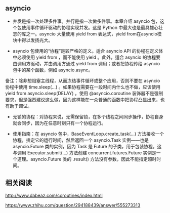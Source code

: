 ## asyncio

* 并发是指一次处理多件事。并行是指一次做多件事。本章介绍 asyncio 包，这个包使用事件循环驱动的协程实现并发。这是 Python 中最大也是最具雄心壮志的库之一。asyncio 大量使用 yield from 表达式，yield from在asyncio模块中得以发扬光大。


* asyncio 包使用的“协程”是较严格的定义。适合 asyncio API 的协程在定义体中必须使用 yield from ，而不能使用 yield 。此外，适合 asyncio 的协程要由调用方驱动，并由调用方通过 yield from 调用；或者把协程传给 asyncio 包中的某个函数，例如 asyncio.async。


备注：除非想阻塞主线程，从而冻结事件循环或整个应用，否则不要在 asyncio 协程中使用 time.sleep(...) 。如果协程需要在一段时间内什么也不做，应该使用 yield from asyncio.sleep(DELAY) 。使用 @asyncio.coroutine 装饰器不是强制要求，但是强烈建议这么做，因为这样能在一众普通的函数中把协程凸显出来，也有助于调试。

* 无锁的协程：对协程来说，无需保留锁，在多个线程之间同步操作，协程自身就会同步，因为在任意时刻只有一个协程运行。

* 使用指南：在 asyncio 包中，BaseEventLoop.create_task(...) 方法接收一个协程，排定它的运行时间，然后返回一个 asyncio.Task 实例——也是 asyncio.Future 类的实例，因为 Task 是 Future 的子类，用于包装协程。这与调用 Executor.submit(...) 方法创建 concurrent.futures.Future 实例是一个道理。asyncio.Future 类的 .result() 方法没有参数，因此不能指定超时时间。


## 相关阅读

http://www.dabeaz.com/coroutines/index.html

https://www.zhihu.com/question/294188439/answer/555273313